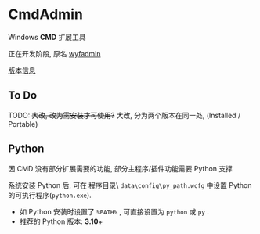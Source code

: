 # CmdAdmin

Windows **CMD** 扩展工具

正在开发阶段, 原名 [wyfadmin](https://github.com/wyf9/wyfadmin_old)

[版本信息](./_VersInfo/README.md)

## To Do
TODO: <del>大改, 改为需安装才可使用?</del>
大改, 分为两个版本在同一处, (Installed / Portable)

## Python

因 CMD 没有部分扩展需要的功能, 部分主程序/插件功能需要 Python 支撑

系统安装 Python 后, 可在 程序目录\ ```data\config\py_path.wcfg``` 中设置 Python 的可执行程序(```python.exe```).

- 如 Python 安装时设置了 ```%PATH%``` , 可直接设置为 ```python``` 或 ```py``` .
- 推荐的 Python 版本: **3.10**+

